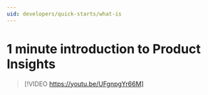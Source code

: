```yaml
---
uid: developers/quick-starts/what-is
---
```


# 1 minute introduction to Product Insights 

> [!VIDEO https://youtu.be/UFgnpgYr66M]

